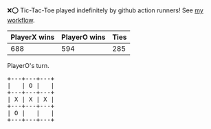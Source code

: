 :x::o: Tic-Tac-Toe played indefinitely by github action runners! See [my workflow](.github/workflows/play.yaml).

|PlayerX wins|PlayerO wins|Ties|
|-|-|-|
|688|594|285|

PlayerO's turn.

<pre>
+---+---+---+
|   | O |   |
+---+---+---+
| X | X | X |
+---+---+---+
| O |   |   |
+---+---+---+
</pre>